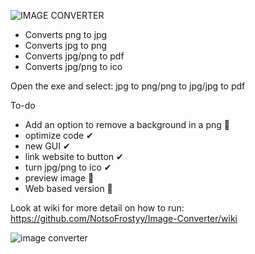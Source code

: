 ![IMAGE CONVERTER](https://user-images.githubusercontent.com/99787566/163769978-c0cbe0f8-f1ea-4abc-bc82-ce6c0a0c82aa.png)

* Converts png to jpg
* Converts jpg to png
* Converts jpg/png to pdf
* Converts jpg/png to ico

Open the exe and select: jpg to png/png to jpg/jpg to pdf

To-do
- Add an option to remove a background in a png 🔳
- optimize code ✔
- new GUI ✔
- link website to button ✔
- turn jpg/png to ico ✔
- preview image 🔳
- Web based version 🔳

Look at wiki for more detail on how to run:
https://github.com/NotsoFrostyy/Image-Converter/wiki

![image converter](https://user-images.githubusercontent.com/99787566/168696891-13e28394-1360-478b-bd52-530332d049ee.PNG)


